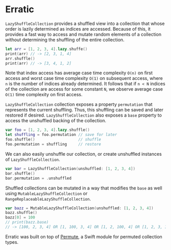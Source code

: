 # Erratic

`LazyShuffleCollection` provides a shuffled view into a collection that whose order is lazily determined as indices are accessed. Because of this, it provides a fast way to access and mutate random elements of a collection without determining the shuffling of the entire collection.
```swift
let arr = [1, 2, 3, 4].lazy.shuffe()
print(arr) // -> [2, 3, 1, 4]
arr.shuffle()
print(arr) // -> [3, 4, 1, 2]
```
Note that index access has average case time complexity `O(n)` on first access and worst case time complexity `O(1)` on subsequent access, where `n` is the number of indices already determined. It follows that if `n < N` indices of the collection are access for some constant `N`, we observe average case `O(1)` time complexity on first access.

`LazyShuffleCollection` collection exposes a property `permutation` that represents the current shuffling. Thus, this shuffling can be saved and later restored if desired. `LazyShuffleCollection` also exposes a `base` property to access the unshuffled backing of the collection.
```swift
var foo = [1, 2, 3, 4].lazy.shuffle()
let shuffling = foo.permutation // save for later
foo.shuffle()                   // shuffle
foo.permutation = shuffling     // restore
```

We can also easily unshuffle our collection, or create unshuffled instances of `LazyShuffleCollection`.
```swift
var bar = LazyShuffleCollection(unshuffled: [1, 2, 3, 4])
bar.shuffle()
bar.permutation = .unshuffled
```

Shuffled collections can be mutated in a way that modifies the `base` as well using `MutableLazyShuffleCollection` or `RangeReplaceableLazyShuffleCollection`.
```swift
var bazz = MutableLazyShuffleCollection(unshuffled: [1, 2, 3, 4])
bazz.shuffle()
bazz[0] = 100
// print(bazz.base)
// -> [100, 2, 3, 4] OR [1, 100, 3, 4] OR [1, 2, 100, 4] OR [1, 2, 3, 100]
```

Erratic was built on top of [Permute](https://github.com/JadenGeller/Permute), a Swift module for permuted collection types.
